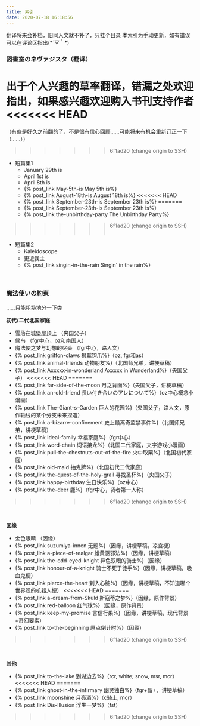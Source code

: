 ```yaml
---
title: 索引
date: 2020-07-18 16:18:56
---
```


翻译将来会补档，旧同人文就不补了，只挂个目录
本索引为手动更新，如有错误可以在评论区指出(\*´▽｀\*)

### 図書室のネヴァジスタ（翻译）
出于个人兴趣的草率翻译，错漏之处欢迎指出，如果感兴趣欢迎购入书刊支持作者
<<<<<<< HEAD
=======
（有些是好久之前翻的了，不是很有信心回顾……可能将来有机会重新订正一下（……））
>>>>>>> 6f1ad20 (change origin to SSH)

- 短篇集1
  - January 29th is
  - April 1st is
  - April 8th is
  -  {% post_link May-5th-is May 5th is%}
  -  {% post_link August-18th-is August 18th is%}
<<<<<<< HEAD
  -  {% post_link September-23th-is September 23th is%}
=======
  -  {% post_link September-23th-is September 23th is%}  
  -  {% post_link the-unbirthday-party The Unbirthday Party%}
>>>>>>> 6f1ad20 (change origin to SSH)
<br><br>

- 短篇集2
  - Kaleidoscope
  - 更近我主
  - {% post_link singin-in-the-rain Singin' in the rain%}
  
 <br>
 
### 魔法使いの約束
……只能粗糙地分一下类

**初代/二代北国家庭**
- 雪落在城堡屋顶上 （央国父子）
- 候鸟 （fgr中心，oz和南国人）
- 魔法使之梦与幻想的尽头 （fgr中心，路人文）
-  {% post_link griffon-claws 狮鹫钩爪%}（oz, fgr和as）
-  {% post_link animal-friends 动物朋友%}（北国师兄弟，讲梗草稿）
-  {% post_link Axxxxx-in-wonderland Axxxxx in Wonderland%}（央国父子）
<<<<<<< HEAD
=======
-  {% post_link far-side-of-the-moon 月之背面%}（央国父子，讲梗草稿）
-  {% post_link an-old-friend 長い付き合いのアレについて%}（oz中心概念小漫画）
-  {% post_link The-Giant-s-Garden 巨人的花园%}（央国父子，路人文，原作轴线的某个分支未来捏造）
-  {% post_link a-bizarre-confinement 史上最离奇监禁事件%}（北国师兄弟，讲梗草稿）
-  {% post_link Ideal-family 幸福家庭%}（fgr中心）
-  {% post_link word-chain 词语接龙%}（北国二代家庭，文字游戏小漫画）
-  {% post_link pull-the-chestnuts-out-of-the-fire 火中取栗%}（北国初代家庭）
-  {% post_link old-maid 抽鬼牌%}（北国初代二代家庭）
-  {% post_link the-quest-of-the-holy-grail 寻找圣杯%}（央国父子）
-  {% post_link happy-birthday 生日快乐%}（oz中心）
-  {% post_link the-deer 鹿%}（fgr中心，贤者第一人称）

>>>>>>> 6f1ad20 (change origin to SSH)

<br>

**因缘**
- 金色眼睛 （因缘）
-  {% post_link suzumiya-innen 无题%}（因缘，讲梗草稿，凉宫梗）
-  {% post_link a-piece-of-realgar 雄黄驱邪法%}（因缘，讲梗草稿）
-  {% post_link the-odd-eyed-knight 异色双眼的骑士%}（因缘）
-  {% post_link honour-of-a-knight 骑士不死于徒手%}（因缘，讲梗草稿，吸血鬼梗）
-  {% post_link pierce-the-heart 刺入心脏%}（因缘，讲梗草稿，不知道哪个世界观的机器人梗）
<<<<<<< HEAD
=======
-  {% post_link a-dream-from-Skuld 斯寇蒂之梦%}（因缘，原作背景）
-  {% post_link red-balloon 红气球%}（因缘，原作背景）
-  {% post_link keep-my-promise 言信行果%}（因缘，讲梗草稿，现代背景+奇幻要素）
-  {% post_link to-the-beginning 原点倒计时%}（因缘）
>>>>>>> 6f1ad20 (change origin to SSH)

<br>

**其他**
-  {% post_link to-the-lake 到湖边去%}（rcr, white; snow, msr, mcr）
<<<<<<< HEAD
=======
-  {% post_link ghost-in-the-infirmary 幽灵独白%}（fgr+晶♀，讲梗草稿）
-  {% post_link moonshine 月亮酒%}（c骑士, mcr）
-  {% post_link Dis-Illusion 浮生一梦%}（fst）
>>>>>>> 6f1ad20 (change origin to SSH)

